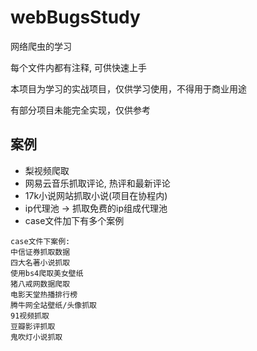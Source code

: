 # webBugsStudy
网络爬虫的学习

每个文件内都有注释, 可供快速上手

本项目为学习的实战项目，仅供学习使用，不得用于商业用途

有部分项目未能完全实现，仅供参考

## 案例
+ 梨视频爬取
+ 网易云音乐抓取评论, 热评和最新评论
+ 17k小说网站抓取小说(项目在协程内)
+ ip代理池 -> 抓取免费的ip组成代理池
+ case文件加下有多个案例
```commandline
case文件下案例:
中信证券抓取数据
四大名著小说抓取
使用bs4爬取美女壁纸
猪八戒网数据爬取
电影天堂热播排行榜
腾牛网全站壁纸/头像抓取
91视频抓取
豆瓣影评抓取
鬼吹灯小说抓取
```